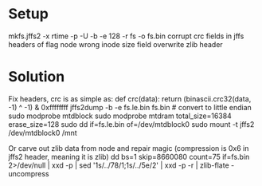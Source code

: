 # Setup
 mkfs.jffs2 -x rtime -p -U -b -e 128 -r fs -o fs.bin
 corrupt crc fields in jffs headers of flag node
 wrong inode size field
 overwrite zlib header

# Solution
Fix headers, crc is as simple as:
   def crc(data):
    return (binascii.crc32(data, -1) ^ -1) & 0xffffffff
 jffs2dump -b -e fs.le.bin fs.bin # convert to little endian
 sudo modprobe mtdblock
 sudo modprobe mtdram total_size=16384 erase_size=128
 sudo dd if=fs.le.bin of=/dev/mtdblock0
 sudo mount -t jffs2 /dev/mtdblock0 /mnt

Or carve out zlib data from node and repair magic (compression is 0x6 in jffs2
header, meaning it is zlib)
 dd bs=1 skip=8660080 count=75 if=fs.bin 2>/dev/null | xxd -p | sed '1s/../78/1;1s/../5e/2' | xxd -p -r | zlib-flate -uncompress
